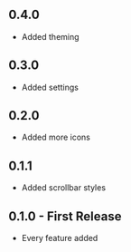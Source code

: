 ## 0.4.0
* Added theming
## 0.3.0
* Added settings
## 0.2.0
* Added more icons
## 0.1.1
* Added scrollbar styles
## 0.1.0 - First Release
* Every feature added
